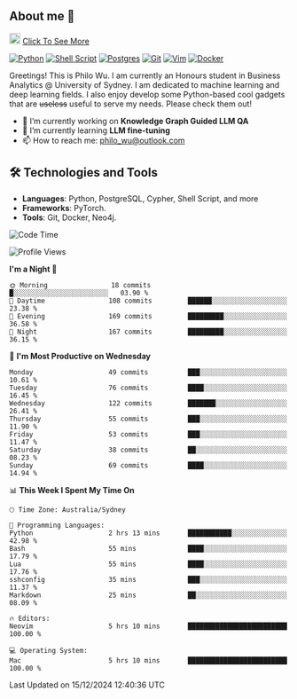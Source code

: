 ## About me 🤗

<a href="#"><img src="https://media.giphy.com/media/hvRJCLFzcasrR4ia7z/giphy.gif" width="20px" height="20px"></a> [Click To See More](https://codeboyphilo.github.io)

[![Python](https://img.shields.io/badge/python-3670A0?style=for-the-badge&logo=python&logoColor=ffdd54)](#)
[![Shell Script](https://img.shields.io/badge/shell_script-%23121011.svg?style=for-the-badge&logo=gnu-bash&logoColor=white)](#)
[![Postgres](https://img.shields.io/badge/postgres-%23316192.svg?style=for-the-badge&logo=postgresql&logoColor=white)](#)
[![Git](https://img.shields.io/badge/git-%23F05033.svg?style=for-the-badge&logo=git&logoColor=white)](#)
[![Vim](https://img.shields.io/badge/VIM-%2311AB00.svg?style=for-the-badge&logo=vim&logoColor=white)](#)
[![Docker](https://img.shields.io/badge/docker-%230db7ed.svg?style=for-the-badge&logo=docker&logoColor=white)](#)

Greetings! This is Philo Wu. I am currently an Honours student in Business Analytics \@ University of Sydney. I am dedicated to machine learning and deep learning fields. I also enjoy develop some Python-based cool gadgets that are ~~useless~~ useful to serve my needs. Please check them out!

- 🔭 I’m currently working on **Knowledge Graph Guided LLM QA**
- 🌱 I’m currently learning **LLM fine-tuning**
- 📫 How to reach me: philo_wu@outlook.com

## 🛠 Technologies and Tools
- **Languages**: Python, PostgreSQL, Cypher, Shell Script, and more
- **Frameworks**: PyTorch.
- **Tools**: Git, Docker, Neo4j.

<!--START_SECTION:waka-->
![Code Time](http://img.shields.io/badge/Code%20Time-637%20hrs%2029%20mins-blue)

![Profile Views](http://img.shields.io/badge/Profile%20Views-6-blue)

**I'm a Night 🦉** 

```text
🌞 Morning                18 commits          █░░░░░░░░░░░░░░░░░░░░░░░░   03.90 % 
🌆 Daytime                108 commits         ██████░░░░░░░░░░░░░░░░░░░   23.38 % 
🌃 Evening                169 commits         █████████░░░░░░░░░░░░░░░░   36.58 % 
🌙 Night                  167 commits         █████████░░░░░░░░░░░░░░░░   36.15 % 
```
📅 **I'm Most Productive on Wednesday** 

```text
Monday                   49 commits          ███░░░░░░░░░░░░░░░░░░░░░░   10.61 % 
Tuesday                  76 commits          ████░░░░░░░░░░░░░░░░░░░░░   16.45 % 
Wednesday                122 commits         ███████░░░░░░░░░░░░░░░░░░   26.41 % 
Thursday                 55 commits          ███░░░░░░░░░░░░░░░░░░░░░░   11.90 % 
Friday                   53 commits          ███░░░░░░░░░░░░░░░░░░░░░░   11.47 % 
Saturday                 38 commits          ██░░░░░░░░░░░░░░░░░░░░░░░   08.23 % 
Sunday                   69 commits          ████░░░░░░░░░░░░░░░░░░░░░   14.94 % 
```


📊 **This Week I Spent My Time On** 

```text
🕑︎ Time Zone: Australia/Sydney

💬 Programming Languages: 
Python                   2 hrs 13 mins       ███████████░░░░░░░░░░░░░░   42.98 % 
Bash                     55 mins             ████░░░░░░░░░░░░░░░░░░░░░   17.79 % 
Lua                      55 mins             ████░░░░░░░░░░░░░░░░░░░░░   17.76 % 
sshconfig                35 mins             ███░░░░░░░░░░░░░░░░░░░░░░   11.37 % 
Markdown                 25 mins             ██░░░░░░░░░░░░░░░░░░░░░░░   08.09 % 

🔥 Editors: 
Neovim                   5 hrs 10 mins       █████████████████████████   100.00 % 

💻 Operating System: 
Mac                      5 hrs 10 mins       █████████████████████████   100.00 % 
```


 Last Updated on 15/12/2024 12:40:36 UTC
<!--END_SECTION:waka-->
